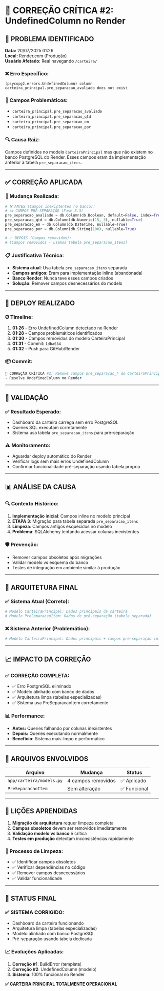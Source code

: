 # 🚨 CORREÇÃO CRÍTICA #2: UndefinedColumn no Render

## 🎯 **PROBLEMA IDENTIFICADO**

**Data:** 20/07/2025 01:26  
**Local:** Render.com (Produção)  
**Usuário Afetado:** Real navegando `/carteira/`

### **❌ Erro Específico:**
```
(psycopg2.errors.UndefinedColumn) column carteira_principal.pre_separacao_avaliado does not exist
```

### **📍 Campos Problemáticos:**
- `carteira_principal.pre_separacao_avaliado`
- `carteira_principal.pre_separacao_qtd` 
- `carteira_principal.pre_separacao_em`
- `carteira_principal.pre_separacao_por`

### **🔍 Causa Raiz:**
Campos definidos no modelo `CarteiraPrincipal` mas que não existem no banco PostgreSQL do Render. Esses campos eram da implementação anterior à tabela `pre_separacao_itens`.

---

## ✅ **CORREÇÃO APLICADA**

### **🔧 Mudança Realizada:**
```python
# ❌ ANTES (Campos inexistentes no banco):
# ✂️ CAMPOS PRÉ-SEPARAÇÃO (Fase 3.3)
pre_separacao_avaliado = db.Column(db.Boolean, default=False, index=True)
pre_separacao_qtd = db.Column(db.Numeric(15, 3), nullable=True)
pre_separacao_em = db.Column(db.DateTime, nullable=True)
pre_separacao_por = db.Column(db.String(100), nullable=True)

# ✅ DEPOIS (Campos removidos):
# [Campos removidos - usamos tabela pre_separacao_itens]
```

### **📋 Justificativa Técnica:**
- **Sistema atual**: Usa tabela `pre_separacao_itens` separada
- **Campos antigos**: Eram para implementação inline (abandonada)
- **Banco Render**: Nunca teve esses campos criados
- **Solução**: Remover campos desnecessários do modelo

---

## 🚀 **DEPLOY REALIZADO**

### **⏰ Timeline:**
1. **01:26** - Erro UndefinedColumn detectado no Render
2. **01:28** - Campos problemáticos identificados
3. **01:30** - Campos removidos do modelo CarteiraPrincipal
4. **01:31** - Commit: `1dba634`
5. **01:32** - Push para GitHub/Render

### **📦 Commit:**
```bash
🔧 CORREÇÃO CRÍTICA #2: Remove campos pre_separacao_* do CarteiraPrincipal 
- Resolve UndefinedColumn no Render
```

---

## 🧪 **VALIDAÇÃO**

### **✅ Resultado Esperado:**
- Dashboard da carteira carrega sem erro PostgreSQL
- Queries SQL executam corretamente
- Sistema usa tabela `pre_separacao_itens` para pré-separação

### **⚠️ Monitoramento:**
- Aguardar deploy automático do Render
- Verificar logs sem mais erros UndefinedColumn
- Confirmar funcionalidade pré-separação usando tabela própria

---

## 📊 **ANÁLISE DA CAUSA**

### **🔍 Contexto Histórico:**
1. **Implementação inicial**: Campos inline no modelo principal
2. **ETAPA 3**: Migração para tabela separada `pre_separacao_itens`
3. **Limpeza**: Campos antigos esquecidos no modelo
4. **Problema**: SQLAlchemy tentando acessar colunas inexistentes

### **🛡️ Prevenção:**
- Remover campos obsoletos após migrações
- Validar modelo vs esquema do banco
- Testes de integração em ambiente similar à produção

---

## 🎯 **ARQUITETURA FINAL**

### **✅ Sistema Atual (Correto):**
```python
# Modelo CarteiraPrincipal: Dados principais da carteira
# Modelo PreSeparacaoItem: Dados de pré-separação (tabela separada)
```

### **❌ Sistema Anterior (Problemático):**
```python
# Modelo CarteiraPrincipal: Dados principais + campos pré-separação inline
```

---

## 📈 **IMPACTO DA CORREÇÃO**

### **✅ CORREÇÃO COMPLETA:**
- ✅ Erro PostgreSQL eliminado
- ✅ Modelo alinhado com banco de dados
- ✅ Arquitetura limpa (tabelas especializadas)
- ✅ Sistema usa PreSeparacaoItem corretamente

### **📊 Performance:**
- **Antes:** Queries falhando por colunas inexistentes
- **Depois:** Queries executando normalmente
- **Benefício:** Sistema mais limpo e performático

---

## 🔗 **ARQUIVOS ENVOLVIDOS**

| Arquivo | Mudança | Status |
|---------|---------|--------|
| `app/carteira/models.py` | 4 campos removidos | ✅ Aplicado |
| `PreSeparacaoItem` | Sem alteração | ✅ Funcional |

---

## 📝 **LIÇÕES APRENDIDAS**

1. **Migração de arquitetura** requer limpeza completa
2. **Campos obsoletos** devem ser removidos imediatamente
3. **Validação modelo vs banco** é crítica
4. **Testes em produção** detectam inconsistências rapidamente

### **🔄 Processo de Limpeza:**
- ✅ Identificar campos obsoletos
- ✅ Verificar dependências no código  
- ✅ Remover campos desnecessários
- ✅ Validar funcionalidade

---

## 🎉 **STATUS FINAL**

### **✅ SISTEMA CORRIGIDO:**
- Dashboard da carteira funcionando
- Arquitetura limpa (tabelas especializadas)
- Modelo alinhado com banco PostgreSQL
- Pré-separação usando tabela dedicada

### **📈 Evoluções Aplicadas:**
1. **Correção #1**: BuildError (template)
2. **Correção #2**: UndefinedColumn (modelo)
3. **Sistema**: 100% funcional no Render

**✅ CARTEIRA PRINCIPAL TOTALMENTE OPERACIONAL** 